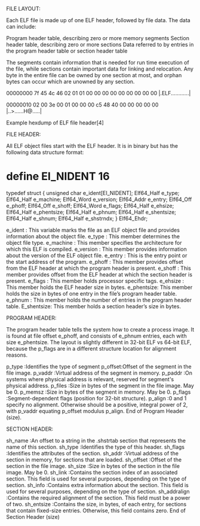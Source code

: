    FILE LAYOUT:

Each ELF file is made up of one ELF header, followed by file data. The data can include:

Program header table, describing zero or more memory segments
Section header table, describing zero or more sections
Data referred to by entries in the program header table or section header table 

The segments contain information that is needed for run time execution of the file, while sections contain important data for linking and relocation. Any byte in the entire file can be owned by one section at most, and orphan bytes can occur which are unowned by any section.



00000000 7f 45 4c 46 02 01 01 00 00 00 00 00 00 00 00 00 |.ELF............|

00000010 02 00 3e 00 01 00 00 00 c5 48 40 00 00 00 00 00 |..>......H@.....|

Example hexdump of ELF file header[4] 



FILE HEADER:



All ELF object files start with the ELF header. It is in binary but has the following data structure format:

# define EI_NIDENT 16
 
typedef struct {
unsigned char
e_ident[EI_NIDENT];
Elf64_Half e_type;
Elf64_Half e_machine;
Elf64_Word e_version;
Elf64_Addr e_entry;
Elf64_Off e_phoff;
Elf64_Off e_shoff;
Elf64_Word e_flags;
Elf64_Half e_ehsize;
Elf64_Half e_phentsize;
Elf64_Half e_phnum;
Elf64_Half e_shentsize;
Elf64_Half e_shnum;
Elf64_Half e_shstrndx;
} Elf64_Ehdr;


e_ident    : This variable marks the file as an ELF object file and provides information about the object file.
e_type     : This member determines the object file type.
e_machine  : This member specifies the architecture for which this ELF is compiled.
e_version  : This member provides information about the version of the ELF object file.
e_entry    : This is the entry point or the start address of the program.
e_phoff    : This member provides offset from the ELF header at which the program header is present.
e_shoff    : This member provides offset from the ELF header at which the section header is present.
e_flags    : This member holds processor specific tags.
e_ehsize   : This member holds the ELF header size in bytes.
e_phentsize: This member holds the size in bytes of one entry in the file’s program header table.
e_phnum    : This member holds the number of entries in the program header table.
E_shentsize: This member holds a section header’s size in bytes.


PROGRAM HEADER:

The program header table tells the system how to create a process image. It is found at file offset e_phoff, and consists of e_phnum entries, each with size e_phentsize. The layout is slightly different in 32-bit ELF vs 64-bit ELF, because the p_flags are in a different structure location for alignment reasons.


p_type  :Identifies the type of segment
p_offset:Offset of the segment in the file image.
p_vaddr	:Virtual address of the segment in memory.
p_paddr	:On systems where physical address is relevant, reserved for segment's physical address.
p_files :Size in bytes of the segment in the file image. May be 0.
p_memsz	:Size in bytes of the segment in memory. May be 0.
p_flags	:Segment-dependent flags (position for 32-bit structure).
p_align	:0 and 1 specify no alignment. Otherwise should be a positive, integral power of 2, with p_vaddr equating p_offset modulus p_align.
End of Program Header (size).



SECTION HEADER:

sh_name	     :An offset to a string in the .shstrtab section that represents the name of this section.
sh_type	     :Identifies the type of this header.
sh_flags     :Identifies the attributes of the section.
sh_addr      :Virtual address of the section in memory, for sections that are loaded.
sh_offset    :Offset of the section in the file image.
sh_size	     :Size in bytes of the section in the file image. May be 0.
sh_link	     :Contains the section index of an associated section. This field is used for several purposes, depending on the type of section.
sh_info      :Contains extra information about the section. This field is used for several purposes, depending on the type of section.
sh_addralign :Contains the required alignment of the section. This field must be a power of two.
sh_entsize   :Contains the size, in bytes, of each entry, for sections that contain fixed-size entries. Otherwise, this field contains zero.
End of Section Header (size)
